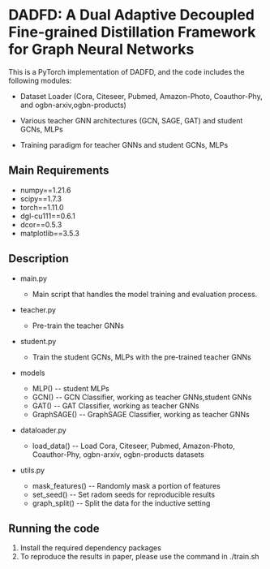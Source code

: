 #  DADFD: A Dual Adaptive Decoupled Fine-grained Distillation Framework for Graph Neural Networks

This is a PyTorch implementation of DADFD, and the code includes the following modules:

* Dataset Loader (Cora, Citeseer, Pubmed, Amazon-Photo, Coauthor-Phy, and ogbn-arxiv,ogbn-products)

* Various teacher GNN architectures (GCN, SAGE, GAT) and student GCNs, MLPs

* Training paradigm for teacher GNNs and student GCNs, MLPs


## Main Requirements

* numpy==1.21.6
* scipy==1.7.3
* torch==1.11.0
* dgl-cu111==0.6.1
* dcor==0.5.3
* matplotlib==3.5.3


## Description

* main.py  
  * Main script that handles the model training and evaluation process.

* teacher.py
  * Pre-train the teacher GNNs

* student.py
  * Train the student GCNs, MLPs with the pre-trained teacher GNNs
* models
  * MLP() -- student MLPs
  * GCN() -- GCN Classifier, working as teacher GNNs,student GNNs
  * GAT() -- GAT Classifier, working as teacher GNNs
  * GraphSAGE() -- GraphSAGE Classifier, working as teacher GNNs
  
* dataloader.py
  * load_data() -- Load Cora, Citeseer, Pubmed, Amazon-Photo, Coauthor-Phy, ogbn-arxiv, ogbn-products datasets

* utils.py  
  * mask_features() -- Randomly mask a portion of features
  * set_seed() -- Set radom seeds for reproducible results
  * graph_split() -- Split the data for the inductive setting


## Running the code

1. Install the required dependency packages
2. To reproduce the results in paper, please use the command in ./train.sh
